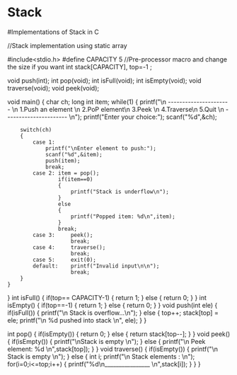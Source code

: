 # Stack
#Implementations of Stack in C

//Stack implementation using static array

#include<stdio.h>
#define CAPACITY 5  //Pre-processor macro   and  change the size if you want
int stack[CAPACITY], top=-1 ;

void push(int);
int pop(void);
int isFull(void);
int isEmpty(void);
void traverse(void);
void peek(void);

void main()
{
    char ch;
    long int item;
    while(1)
    {
        printf("\n ---------------------- \n 1.Push an element \n 2.PoP element\n 3.Peek \n 4.Traverse\n 5.Quit \n ---------------------- \n");
        printf("Enter your choice:");
        scanf("%d",&ch);

        switch(ch)
        {
            case 1:
                printf("\nEnter element to push:");
                scanf("%d",&item);
                push(item);
                break;
            case 2: item = pop();
                    if(item==0)
                    {
                        printf("Stack is underflow\n");
                    }
                    else
                    {
                        printf("Popped item: %d\n",item);
                    }
                    break;
            case 3:     peek();
                        break;
            case 4:     traverse();
                        break;
            case 5:     exit(0);
            default:    printf("Invalid input\n\n");
                        break;
        }
    }

}
int isFull()
{
    if(top== CAPACITY-1)
    {
        return 1;
    }
    else
    {
        return 0;
    }
}
int isEmpty()
{
    if(top==-1)
    {
        return 1;
    }
    else
    {
        return 0;
    }
}
void push(int ele)
{
    if(isFull())
    {
        printf("\n Stack is overflow...\n");
    }
    else
    {
        top++;
        stack[top] = ele;
        printf("\n %d pushed into stack \n", ele);
    }
}

int pop()
{
    if(isEmpty())
    {
        return 0;
    }
    else
    {
        return stack[top--];
    }
}
void peek()
{
    if(isEmpty())
    {
        printf("\nStack is empty \n");
    }
    else
    {
        printf("\n Peek element: %d \n",stack[top]);
    }
}
void traverse()
{
    if(isEmpty())
    {
        printf("\n Stack is empty \n");
    }
    else
    {
        int i;
        printf("\n Stack elements : \n");
        for(i=0;i<=top;i++)
        {
            printf("%d\n________________ \n",stack[i]);
        }
    }
}
